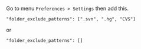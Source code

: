 Go to menu `Preferences > Settings` then add this.
```
"folder_exclude_patterns": [".svn", ".hg", "CVS"]
```
or
```
"folder_exclude_patterns": []
```
